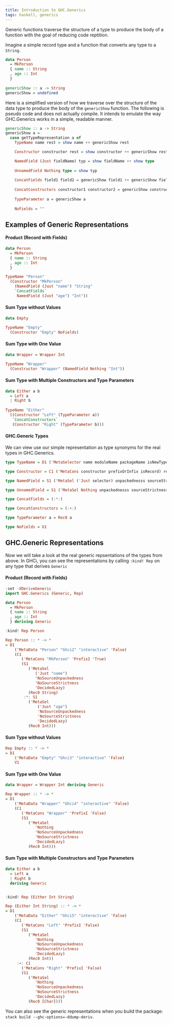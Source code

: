 ```yaml
---
title: Introduction to GHC.Generics
tags: haskell, generics
---
```


Generic functions traverse the structure of a type to produce the body of a function with the goal of reducing code reptition.

Imagine a simple record type and a function that converts any type to a `String`.

```haskell
data Person
  = MkPerson
  { name :: String
  , age :: Int
  }
  
genericShow :: a -> String
genericShow = undefined
```

Here is a simplified version of how we traverse over the structure of the data type to produce the body of the `genericShow` function. The following is pseudo code and does not actually compile. It intends to emulate the way GHC.Generics works in a simple, readable manner.

```haskell
genericShow :: a -> String
genericShow a =
  case getTypeRepresentation a of
    TypeName name rest = show name ++ genericShow rest

    Constructor constructor rest = show constructor ++ genericShow rest

    NamedField (Just fieldName) typ = show fieldName ++ show type
    
    UnnamedField Nothing type = show typ
    
    ConcatFields field1 field2 = genericShow field1 ++ genericShow field2
    
    ConcatConstructors constructor1 constructor2 = genericShow constructor1 ++ genericShow constructor2
    
    TypeParameter a = genericShow a
	
    NoFields = ""
```

## Examples of Generic Representations

#### Product (Record with Fields)

```haskell
data Person
  = MkPerson
  { name :: String
  , age :: Int
  }

TypeName "Person"
  (Constructor "MkPerson"
    (NamedField (Just "name") "String" 
	`ConcatFields`
	 NamedField (Just "age") "Int"))
```

#### Sum Type without Values

```haskell
data Empty

TypeName "Empty"
  (Constructor "Empty" NoFields)
```

#### Sum Type with One Value

```haskell
data Wrapper = Wrapper Int

TypeName "Wrapper"
  (Constructor "Wrapper" (NamedField Nothing "Int"))
```

#### Sum Type with Multiple Constructors and Type Parameters

```haskell
data Either a b
  = Left a
  | Right b
  
TypeName "Either"
  ((Constructor "Left" (TypeParameter a))
   `ConcatConstructors`
   (Constructor "Right" (TypeParameter b)))
```

#### GHC.Generic Types

We can view use our simple representation as type synonyms for the real types in GHC.Generics.

```haskell
type TypeName = D1 ('MetaSelector name moduleName packageName isNewType) rest

type Constructor = C1 ('MetaCons constructor prefixOrInfix isRecord) rest

type NamedField = S1 ('MetaSel ('Just selector) unpackednesss sourceStrictness decidedStrictness)

type UnnamedField = S1 ('MetaSel Nothing unpackednesss sourceStrictness decidedStrictness)

type ConcatFields = (:*:)

type ConcatConstructors = (:+:)

type TypeParameter a = Rec0 a

type NoFields = U1

```

## GHC.Generic Representations

Now we will take a look at the real generic repsentations of the types from above. 
In GHCi, you can see the representations by calling `:kind! Rep` on any type that
derives `Generic`

#### Product (Record with Fields)

```haskell
:set -XDeriveGeneric
import GHC.Generics (Generic, Rep)

data Person
  = MkPerson
  { name :: String
  , age :: Int
  } deriving Generic

:kind! Rep Person

Rep Person :: * -> *
= D1
    ('MetaData "Person" "Ghci2" "interactive" 'False)
    (C1
       ('MetaCons "MkPerson" 'PrefixI 'True)
       (S1
          ('MetaSel
             ('Just "name")
             'NoSourceUnpackedness
             'NoSourceStrictness
             'DecidedLazy)
          (Rec0 String)
        :*: S1
          ('MetaSel
		      ('Just "age")
              'NoSourceUnpackedness
			  'NoSourceStrictness
			  'DecidedLazy)
		  (Rec0 Int)))
```

#### Sum Type without Values

```haskell
Rep Empty :: * -> *
= D1
    ('MetaData "Empty" "Ghci3" "interactive" 'False)
    V1
```

#### Sum Type with One Value

```haskell
data Wrapper = Wrapper Int deriving Generic

Rep Wrapper :: * -> *
= D1
    ('MetaData "Wrapper" "Ghci4" "interactive" 'False)
    (C1
       ('MetaCons "Wrapper" 'PrefixI 'False)
       (S1
          ('MetaSel
             'Nothing
             'NoSourceUnpackedness
             'NoSourceStrictness
             'DecidedLazy)
          (Rec0 Int)))
```

#### Sum Type with Multiple Constructors and Type Parameters

```haskell
data Either a b
  = Left a
  | Right b
  deriving Generic


:kind! Rep (Either Int String)

Rep (Either Int String) :: * -> *
= D1
    ('MetaData "Either" "Ghci5" "interactive" 'False)
    (C1
       ('MetaCons "Left" 'PrefixI 'False)
       (S1
          ('MetaSel
             'Nothing
             'NoSourceUnpackedness
             'NoSourceStrictness
             'DecidedLazy)
          (Rec0 Int))
     :+: C1
       ('MetaCons "Right" 'PrefixI 'False)
       (S1
          ('MetaSel
             'Nothing
             'NoSourceUnpackedness
             'NoSourceStrictness
             'DecidedLazy)
          (Rec0 [Char])))
```

You can also see the generic representations when you build the package: `stack build --ghc-options=-ddump-deriv`.
